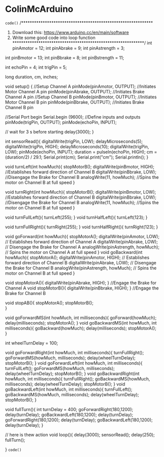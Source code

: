 # ColinMcArduino

`code()`
/*************************************************************
1. Download this: https://www.arduino.cc/en/main/software
2. Write some good code into loop function
*************************************************************/
int pinAmotor = 12;
int pinAbrake = 9;
int pinAstrength = 3;

int pinBmotor = 13;
int pinBbrake = 8;
int pinBstrength = 11;

int echoPin = 4;
int trigPin = 5;

long duration, cm, inches;

void setup() {
  //Setup Channel A
  pinMode(pinAmotor, OUTPUT); //Initiates Motor Channel A pin
  pinMode(pinAbrake, OUTPUT); //Initiates Brake Channel A pin
  //Setup Channel B
  pinMode(pinBmotor, OUTPUT); //Initiates Motor Channel B pin
  pinMode(pinBbrake, OUTPUT);  //Initiates Brake Channel B pin

  //Serial Port begin
  Serial.begin (9600);
  //Define inputs and outputs
  pinMode(trigPin, OUTPUT);
  pinMode(echoPin, INPUT);

  // wait for 3 s before starting
  delay(3000);
}

int sensorRead(){
  digitalWrite(trigPin, LOW);
  delayMicroseconds(5);
  digitalWrite(trigPin, HIGH);
  delayMicroseconds(10);
  digitalWrite(trigPin, LOW);
  pinMode(echoPin, INPUT);
  duration = pulseIn(echoPin, HIGH);
  cm = (duration/2) / 29.1;
  Serial.print(cm);
  Serial.print("cm");
  Serial.println();
}

void turnLeft(int howMuch){
  stopMotorB();
  digitalWrite(pinBmotor, HIGH); //Establishes forward direction of Channel B
  digitalWrite(pinBbrake, LOW);   //Disengage the Brake for Channel B
  analogWrite(11, howMuch);   //Spins the motor on Channel B at full speed
}

void turnRight(int howMuch){
  stopMotorB();
  digitalWrite(pinBmotor, LOW); //Establishes forward direction of Channel B
  digitalWrite(pinBbrake, LOW);   //Disengage the Brake for Channel B
  analogWrite(11, howMuch);   //Spins the motor on Channel B at full speed
}

void turnFullLeft(){ turnLeft(255); }
void turnHalfLeft(){ turnLeft(123); }

void turnFullRight(){ turnRight(255); }
void turnHalfRight(){ turnRight(123); }

void goForward(int howMuch){
  stopMotorA();
  digitalWrite(pinAmotor, LOW); // Establishes forward direction of Channel A
  digitalWrite(pinAbrake, LOW);   // Disengage the Brake for Channel A
  analogWrite(pinAstrength, howMuch);   // Spins the motor on Channel A at full speed
}
void goBackward(int howMuch){
  stopMotorA();
  digitalWrite(pinAmotor, HIGH); // Establishes forward direction of Channel B
  digitalWrite(pinAbrake, LOW);   // Disengage the Brake for Channel B
  analogWrite(pinAstrength, howMuch);   // Spins the motor on Channel B at full speed
}

void stopMotorA(){ digitalWrite(pinAbrake, HIGH); } //Engage the Brake for Channel A
void stopMotorB(){ digitalWrite(pinBbrake, HIGH); } //Engage the Brake for Channel B

void stopAB(){
  stopMotorA();
  stopMotorB();  
}

void goForwardMS(int howMuch, int milliseconds){
  goForward(howMuch);
  delay(milliseconds);
  stopMotorA();
}
void goBackwardMS(int howMuch, int milliseconds){
  goBackward(howMuch);
  delay(milliseconds);
  stopMotorA();  
}

int wheelTurnDelay = 100;

void goForwardRight(int howMuch, int milliseconds){
  turnFullRight();
  goForwardMS(howMuch, milliseconds);
  delay(wheelTurnDelay);
  stopMotorB();
}
void goForwardLeft(int howMuch, int milliseconds){
  turnFullLeft();
  goForwardMS(howMuch, milliseconds);
  delay(wheelTurnDelay);
  stopMotorB();
}
void goBackwardRight(int howMuch, int milliseconds){
  turnFullRight();
  goBackwardMS(howMuch, milliseconds);
  delay(wheelTurnDelay);
  stopMotorB();
}
void goBackwardLeft(int howMuch, int milliseconds){
  turnFullLeft();
  goBackwardMS(howMuch, milliseconds);
  delay(wheelTurnDelay);
  stopMotorB();
}


void fullTurn(){
  int turnDelay = 400;
  goForwardRight(180,1200);
  delay(turnDelay);
  goBackwardLeft(180,1200);
  delay(turnDelay);
  goForwardRight(180,1200);
  delay(turnDelay);
  goBackwardLeft(180,1200);
  delay(turnDelay);
}


// here is thew action
void loop(){
  delay(3000);
  sensorRead();
  delay(250);
  fullTurn();
  
}
`code()`
